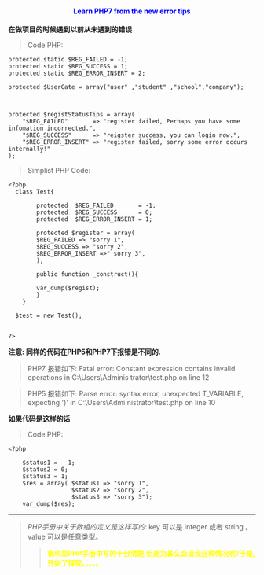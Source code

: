 ####  <center><font color="blue" >Learn PHP7 from the new error tips</font></center>

**在做项目的时候遇到以前从未遇到的错误**

> Code PHP:

    protected static $REG_FAILED = -1;
    protected static $REG_SUCCESS = 1;
    protected static $REG_ERROR_INSERT = 2;

    protected $UserCate = array("user" ,"student" ,"school","company");


   
    protected $registStatusTips = array(
        "$REG_FAILED"       => "register failed, Perhaps you have some infomation incorrected.",
        "$REG_SUCCESS"      => "reigster success, you can login now.",
        "$REG_ERROR_INSERT" => "register failed, sorry some error occurs internally!"
    );
    
> Simplist PHP Code:
 
    <?php
      class Test{

			protected  $REG_FAILED       = -1;
			protected  $REG_SUCCESS      = 0;
			protected  $REG_ERROR_INSERT = 1;
			
			protected $register = array(
			$REG_FAILED => "sorry 1",
			$REG_SUCCESS => "sorry 2",
			$REG_ERROR_INSERT =>" sorry 3",
			);
			
			public function _construct(){
			
			var_dump($regist);
			}
		}

      $test = new Test();


    ?>
   
__注意: 同样的代码在PHP5和PHP7下报错是不同的.__
> PHP7 报错如下:
    Fatal error: Constant expression contains invalid operations in C:\Users\Adminis
    trator\test.php on line 12

> PHP5 报错如下:
    Parse error: syntax error, unexpected T_VARIABLE, expecting ')' in C:\Users\Admi
    nistrator\test.php on line 10   

__如果代码是这样的话__

> Code PHP:

    <?php

        $status1 =  -1;
        $status2 = 0;
        $status3 = 1;
        $res = array( $status1 => "sorry 1",
                      $status2 => "sorry 2",
                      $status3 => "sorry 3");
        var_dump($res);

---

> *PHP手册中关于数组的定义是这样写的:*
> key 可以是 integer  或者 string 。value 可以是任意类型。 
> >**<font color="yellow"> 很明显PHP手册中写的十分清楚,但是为甚么会出现这种情况呢?于是,开始了探究。。。。。</font>**



